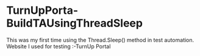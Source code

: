 # TurnUpPorta-BuildTAUsingThreadSleep
This was my first time using the Thread.Sleep() method in test automation. Website I used for testing :-TurnUp Portal
